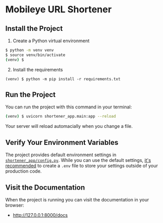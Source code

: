 # Mobileye URL Shortener

## Install the Project

1. Create a Python virtual environment

```sh
$ python -m venv venv
$ source venv/bin/activate
(venv) $
```

2. Install the requirements

```
(venv) $ python -m pip install -r requirements.txt
```

## Run the Project

You can run the project with this command in your terminal:

```sh
(venv) $ uvicorn shortener_app.main:app --reload
```

Your server will reload automacially when you change a file.

## Verify Your Environment Variables

The project provides default environment settings in [`shortener_app/config.py`](../../Mobileye-URL-Shortener/shortener_app/config.py).
While you can use the default settings, [it's recommended](https://12factor.net/config) to create a `.env` file to store your settings outside of your production code.


## Visit the Documentation

When the project is running you can visit the documentation in your browser:

- http://127.0.0.1:8000/docs